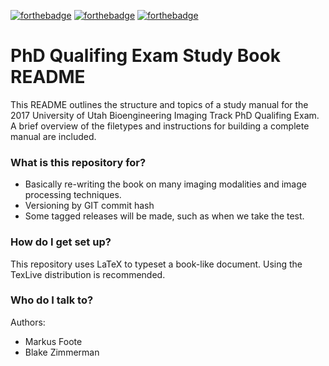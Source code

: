 [![forthebadge](http://forthebadge.com/images/badges/designed-in-etch-a-sketch.svg)](http://forthebadge.com)
[![forthebadge](http://forthebadge.com/images/badges/made-with-crayons.svg)](http://forthebadge.com)
[![forthebadge](http://forthebadge.com/images/badges/powered-by-netflix.svg)](http://forthebadge.com)

# PhD Qualifing Exam Study Book README #

This README outlines the structure and topics of a study manual for the 2017 University of Utah Bioengineering Imaging Track PhD Qualifing Exam.
A brief overview of the filetypes and instructions for building a complete manual are included.

### What is this repository for? ###

* Basically re-writing the book on many imaging modalities and image processing techniques.
* Versioning by GIT commit hash
* Some tagged releases will be made, such as when we take the test.

### How do I get set up? ###

This repository uses LaTeX to typeset a book-like document. Using the TexLive distribution is recommended. 


### Who do I talk to? ###
Authors:

* Markus Foote
* Blake Zimmerman